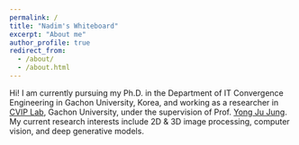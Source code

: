 ```yaml
---
permalink: /
title: "Nadim's Whiteboard"
excerpt: "About me"
author_profile: true
redirect_from:
  - /about/
  - /about.html
---
```

Hi!
I am currently pursuing my Ph.D. in the Department of IT Convergence Engineering in Gachon University, Korea, and working as a researcher in [CVIP Lab](https://sites.google.com/site/gachoncvip/home), Gachon University, under the supervision of Prof. [Yong Ju Jung](https://sites.google.com/site/coolyjjung/).
My current research interests include 2D & 3D image processing, computer vision, and deep generative models.
